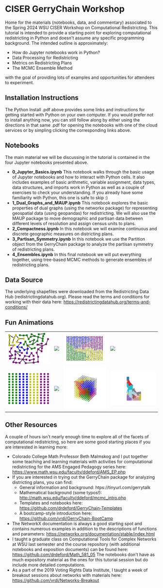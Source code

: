 # CISER GerryChain Workshop

Home for the materials (notebooks, data, and commentary) associated to the Spring 2024 WSU CISER Workshop on Computational Redistricting. This tutorial is intended to provide a starting point for exploring computational redistricting in Python and doesn't assume any specific programming background. The intended outline is approximately: 

* How do Jupyter notebooks work in Python?
* Data Processing for Redistricting
* Metrics on Redistricting Plans
* The MCMC Ensemble Method

with the goal of providing lots of examples and opportunities for attendees to experiment.  

## Installation Instructions
The Python Install .pdf above provides some links and instructions for getting started with Python on your own computer. If you would prefer not to install anything now, you can still follow along by either using the directions in that same .pdf for opening the notebooks with one of the cloud services or by simpling clicking the corresponding links above. 

## Notebooks
The main material we will be discussing in the tutorial is contained in the four Jupyter notebooks presented above. 

*  **0\_Jupyter\_Basics.ipynb** This notebook walks through the basic usage of Jupyter notebooks and how to interact with Python cells. It also includes examples of  basic arithmetic, variable assignment, data types, data structures,  and imports work in Python as well as a couple of exercises to check your understanding. If you already have some familiarity with Python, this one is safe to skip :)
* **1\_Dual\_Graphs\_and\_MAUP.ipynb** This notebook explores the basic properties of dual graphs (using the networkx package) for representing geospatial data (using geopandas) for redistricting.  We will also use the MAUP package to move demographic and partisan data between different levels of resolution and assign census units to plans. 
* **2\_Compactness.ipynb** In this notebook we will examine continuous and discrete geographic measures on districting plans. 
* **3\_Partisan\_Symmetry.ipynb** In this notebook we use the Partition object from the GerryChain package to analyze the partisan symmetry of redistricting plans. 
* **4\_Ensembles.ipynb** In this final notebook we will put everything together, using tree-based MCMC methods to generate ensembles of redistricting plans.


## Data Source

The underlying shapefiles were downloaded from the Redistricting Data Hub (redistrictingdatahub.org). Please read the terms and conditions for working with their data here: https://redistrictingdatahub.org/terms-and-conditions/ 

## Fun Animations


<table>
  <tr><td>
<img src="https://github.com/drdeford/CISER_GerryChain/blob/main/Animations/LWAR.gif" width=300>
    </td><td>
<img src="https://github.com/drdeford/CISER_GerryChain/blob/main/Animations/WA4.gif" width=300>
        </td><td>
<img src="https://github.com/drdeford/CISER_GerryChain/blob/main/Animations/forest_lifted_walk.gif" width=300>
    </td><td>
<img src="https://github.com/drdeford/CISER_GerryChain/blob/main/Animations/NH_Two_Edge_Steps.gif" width=300>
    </td></tr>
    <tr><td>
<img src="https://github.com/drdeford/CISER_GerryChain/blob/main/Animations/lifted_gif.gif" width=300>
    </td><td>
<img src="https://github.com/drdeford/CISER_GerryChain/blob/main/Animations/new_wa_gif.gif" width=300>
    </td><td>
<img src="https://github.com/drdeford/CISER_GerryChain/blob/main/Animations/space10.gif" width=300>

</td><td>
<img src="https://github.com/drdeford/CISER_GerryChain/blob/main/Animations/ID_plans_sld.gif" width=300>

</td></tr>
</table>

## Other Resources

A couple of hours isn't nearly enough time to explore all of the facets of computational redistricting, so here are some good starting places if you are interested in learning more: 
* Colorado College Math Professor Beth Malmskog and I put together some teaching and learning materials with activities for computational redistricting for the AMS Engaged Pedagogy series here: https://www.math.wsu.edu/faculty/ddeford/AMS_EP.php 
* If you are interested in trying out the GerryChain package for analyzing districting plans, you can find:
  * General information and background: htps://tinyurl.com/gerrytalk
  * Mathematical background (some typos!): http://math.wsu.edu/faculty/ddeford/mcmc_intro.php
  * Templates and notebooks here: https://github.com/drdeford/GerryChain-Templates 
  * A bootcamp-style introduction here: https://github.com/vrdi/GerryChain-BootCamp
* The NetworkX documentation is always a good starting spot and contains numerous examples in addition to the descriptions of functions and parameters: https://networkx.org/documentation/stable/index.html
* I taught a graduate class on Computational Tools for Complex Networks at WSU last semester and the course repository (with additional notebooks and exposition documents) can be found here: https://github.com/drdeford/Math_581_05 The notebooks don't have as much expository material as the ones for this tutorial session but do include more detailed computations.
* As a part of the 2019 Voting Rights Data Institute, I taught a week of breakout sessions about networks with materials here: https://github.com/vrdi/Networks-Breakout

